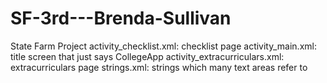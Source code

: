 # SF-3rd---Brenda-Sullivan
State Farm Project
activity_checklist.xml: checklist page
activity_main.xml: title screen that just says CollegeApp
activity_extracurriculars.xml: extracurriculars page
strings.xml: strings which many text areas refer to
